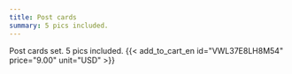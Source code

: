 ```yaml
---
title: Post cards
summary: 5 pics included.
---
```

Post cards set. 5 pics included.
{{< add_to_cart_en id="VWL37E8LH8M54" price="9.00" unit="USD" >}}

